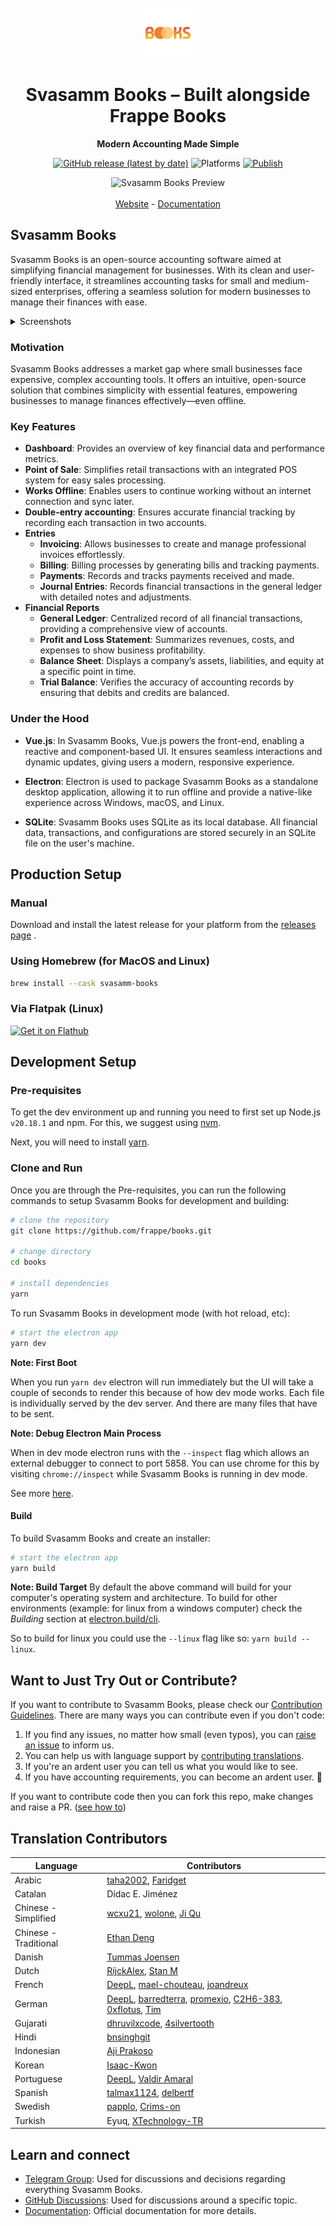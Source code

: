 <div align="center" markdown="1">
<br/>

<img src="./build/167x167.png" alt="Svasamm Books logo" width="80"/>

<br/>

<h1>Svasamm Books – Built alongside Frappe Books</h1>

**Modern Accounting Made Simple**

[![GitHub release (latest by date)](https://img.shields.io/github/v/release/frappe/books)](https://github.com/frappe/books/releases)
![Platforms](https://img.shields.io/badge/platform-mac%2C%20windows%2C%20linux-yellowgreen)
[![Publish](https://github.com/frappe/books/actions/workflows/publish.yml/badge.svg)](https://github.com/frappe/books/actions/workflows/publish.yml)

</div>

<div align="center">
<img src="https://user-images.githubusercontent.com/29507195/207267857-4ae48890-3fb2-4046-80cf-3256b46c72a0.png" alt="Svasamm Books Preview"/>
</div>
<br />
<div align="center">
	<a href="https://frappe.io/books">Website</a>
	-
	<a href="https://docs.frappe.io/books">Documentation</a>
</div>

## Svasamm Books

Svasamm Books is an open-source accounting software aimed at simplifying financial management for businesses. With its clean and user-friendly interface, it streamlines accounting tasks for small and medium-sized enterprises, offering a seamless solution for modern businesses to manage their finances with ease.

<details>
<summary>Screenshots</summary>
<br/>
<img  alt="Pos" src="https://github.com/user-attachments/assets/f75116b4-cf5f-45ee-9927-ba380fa56a46" />
    <br/><br/>
    <img  alt="General Ledger" src="https://github.com/user-attachments/assets/58d8bcdf-1576-4008-b010-7054fb64a12d" />
    <br/><br/>
    <img  alt="Profit and Loss" src="https://github.com/user-attachments/assets/11bd67d1-d808-496b-ac4d-ef68c18b9419" />

</details>

### Motivation

Svasamm Books addresses a market gap where small businesses face expensive, complex accounting tools. It offers an intuitive, open-source solution that combines simplicity with essential features, empowering businesses to manage finances effectively—even offline.

### Key Features

- **Dashboard**: Provides an overview of key financial data and performance metrics.
- **Point of Sale**: Simplifies retail transactions with an integrated POS system for easy sales processing.
- **Works Offline**: Enables users to continue working without an internet connection and sync later.
- **Double-entry accounting**: Ensures accurate financial tracking by recording each transaction in two accounts.
- **Entries**
  - **Invoicing**: Allows businesses to create and manage professional invoices effortlessly.
  - **Billing**: Billing processes by generating bills and tracking payments.
  - **Payments**: Records and tracks payments received and made.
  - **Journal Entries**: Records financial transactions in the general ledger with detailed notes and adjustments.
- **Financial Reports**
  - **General Ledger**: Centralized record of all financial transactions, providing a comprehensive view of accounts.
  - **Profit and Loss Statement**: Summarizes revenues, costs, and expenses to show business profitability.
  - **Balance Sheet**: Displays a company’s assets, liabilities, and equity at a specific point in time.
  - **Trial Balance**: Verifies the accuracy of accounting records by ensuring that debits and credits are balanced.
    <br/>

### Under the Hood

- **Vue.js**: In Svasamm Books, Vue.js powers the front-end, enabling a reactive and component-based UI. It ensures seamless interactions and dynamic updates, giving users a modern, responsive experience.

- **Electron**: Electron is used to package Svasamm Books as a standalone desktop application, allowing it to run offline and provide a native-like experience across Windows, macOS, and Linux.

- **SQLite**: Svasamm Books uses SQLite as its local database. All financial data, transactions, and configurations are stored securely in an SQLite file on the user's machine.

## Production Setup

### Manual

Download and install the latest release for your platform from the [releases
page](https://github.com/frappe/books/releases) .

### Using Homebrew (for MacOS and Linux)

```zsh
brew install --cask svasamm-books
```

### Via Flatpak (Linux)

<a href='https://flathub.org/apps/io.frappe.books'>
    <img width='120' alt='Get it on Flathub' src='https://flathub.org/api/badge?locale=en'/>
</a>

## Development Setup

### Pre-requisites

To get the dev environment up and running you need to first set up Node.js `v20.18.1` and npm. For this, we suggest using
[nvm](https://github.com/nvm-sh/nvm#installing-and-updating).

Next, you will need to install [yarn](https://classic.yarnpkg.com/lang/en/docs/install/#mac-stable).

### Clone and Run

Once you are through the Pre-requisites, you can run the following commands to
setup Svasamm Books for development and building:

```bash
# clone the repository
git clone https://github.com/frappe/books.git

# change directory
cd books

# install dependencies
yarn
```

To run Svasamm Books in development mode (with hot reload, etc):

```bash
# start the electron app
yarn dev
```

**Note: First Boot**

When you run `yarn dev` electron will run immediately but the UI will take a
couple of seconds to render this because of how dev mode works. Each file is
individually served by the dev server. And there are many files that have to be
sent.

**Note: Debug Electron Main Process**

When in dev mode electron runs with the `--inspect` flag which allows an
external debugger to connect to port 5858. You can use chrome for this by
visiting `chrome://inspect` while Svasamm Books is running in dev mode.

See more [here](https://www.electronjs.org/docs/latest/tutorial/debugging-main-process#external-debuggers).

#### Build

To build Svasamm Books and create an installer:

```bash
# start the electron app
yarn build
```

**Note: Build Target**
By default the above command will build for your computer's operating system and
architecture. To build for other environments (example: for linux from a windows
computer) check the _Building_ section at
[electron.build/cli](https://www.electron.build/cli).

So to build for linux you could use the `--linux` flag like so: `yarn build --linux`.

## Want to Just Try Out or Contribute?

If you want to contribute to Svasamm Books, please check our [Contribution Guidelines](https://github.com/frappe/books/blob/master/.github/CONTRIBUTING.md). There are many ways you can contribute even if you don't code:

1. If you find any issues, no matter how small (even typos), you can [raise an issue](https://github.com/frappe/books/issues/new) to inform us.
2. You can help us with language support by [contributing translations](https://github.com/frappe/books/wiki/Contributing-Translations).
3. If you're an ardent user you can tell us what you would like to see.
4. If you have accounting requirements, you can become an ardent user. 🙂

If you want to contribute code then you can fork this repo, make changes and raise a PR. ([see how to](https://docs.github.com/en/pull-requests/collaborating-with-pull-requests/proposing-changes-to-your-work-with-pull-requests/creating-a-pull-request-from-a-fork))

## Translation Contributors

| Language              | Contributors                                                                                                                                                                                                                                      |
| --------------------- | ------------------------------------------------------------------------------------------------------------------------------------------------------------------------------------------------------------------------------------------------- |
| Arabic                | [taha2002](https://github.com/taha2002), [Faridget](https://github.com/faridget)                                                                                                                                                                  |
| Catalan               | Dídac E. Jiménez                                                                                                                                                                                                                                  |
| Chinese - Simplified  | [wcxu21](https://github.com/wcxu21), [wolone](https://github.com/wolone), [Ji Qu](https://github.com/winkidney)                                                                                                                                   |
| Chinese - Traditional | [Ethan Deng](https://github.com/ethandengs)                                                                                                                                                                                                       |
| Danish                | [Tummas Joensen](https://github.com/slang123)                                                                                                                                                                                                     |
| Dutch                 | [RijckAlex](https://github.com/RijckAlex), [Stan M](https://github.com/stxm)                                                                                                                                                                      |
| French                | [DeepL](https://www.deepl.com/), [mael-chouteau](https://github.com/mael-chouteau), [joandreux](https://github.com/joandreux)                                                                                                                     |
| German                | [DeepL](https://www.deepl.com/), [barredterra](https://github.com/barredterra), [promexio](https://github.com/promexio), [C2H6-383](https://github.com/C2H6-383), [0xflotus](https://github.com/0xflotus), [Tim](https://github.com/Rocket-Quack) |
| Gujarati              | [dhruvilxcode](https://github.com/dhruvilxcode), [4silvertooth](https://github.com/4silvertooth)                                                                                                                                                  |
| Hindi                 | [bnsinghgit](https://github.com/bnsinghgit)                                                                                                                                                                                                       |
| Indonesian            | [Aji Prakoso](https://github.com/jipraks)                                                                                                                                                                                                         |
| Korean                | [Isaac-Kwon](https://github.com/Isaac-Kwon)                                                                                                                                                                                                       |
| Portuguese            | [DeepL](https://www.deepl.com/), [Valdir Amaral](https://github.com/valdir-amaral)                                                                                                                                                                |
| Spanish               | [talmax1124](https://github.com/talmax1124), [delbertf](https://github.com/delbertf)                                                                                                                                                              |
| Swedish               | [papplo](https://github.com/papplo), [Crims-on](https://github.com/Crims-on)                                                                                                                                                                      |
| Turkish               | Eyuq, [XTechnology-TR](https://github.com/XTechnology-TR)                                                                                                                                                                                         |

## Learn and connect

- [Telegram Group](https://t.me/frappebooks): Used for discussions and decisions regarding everything Svasamm Books.
- [GitHub Discussions](https://github.com/frappe/books/discussions): Used for discussions around a specific topic.
- [Documentation](https://docs.frappe.io/books): Official documentation for more details.
